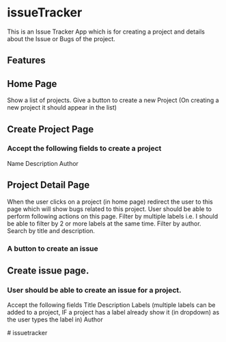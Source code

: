 # issueTracker
This is an Issue Tracker App which is for creating a project and details about the Issue or Bugs of the project.

## Features

## Home Page
Show a list of projects.
Give a button to create a new Project (On creating a new project it should appear in the list)

## Create Project Page
### Accept the following fields to create a project
Name
Description
Author

## Project Detail Page
When the user clicks on a project (in home page) redirect the user to this page which will show bugs related to this project.
User should be able to perform following actions on this page.
Filter by multiple labels i.e. I should be able to filter by 2 or more labels at the same time.
Filter by author.
Search by title and description.

### A button to create an issue
## Create issue page.
### User should be able to create an issue for a project.
Accept the following fields
Title
Description
Labels (multiple labels can be added to a project, IF a project has a label already show it (in dropdown) as the user types the label in)
Author

#   i s s u e t r a c k e r  
 
